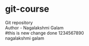 # git-course
Git repository
<br>
Author - Nagalakshmi Galam
<br>
#this is new change done
1234567890
<br>
nagalakshmi galam
